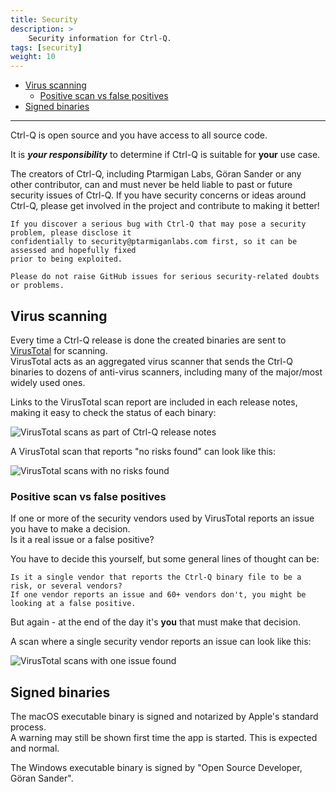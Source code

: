 ```yaml
---
title: Security
description: >
    Security information for Ctrl-Q.
tags: [security]
weight: 10
---
```


- [Virus scanning](#virus-scanning)
  - [Positive scan vs false positives](#positive-scan-vs-false-positives)
- [Signed binaries](#signed-binaries)

---

Ctrl-Q is open source and you have access to all source code.

It is **_your responsibility_** to determine if Ctrl-Q is suitable for **your** use case.

The creators of Ctrl-Q, including Ptarmigan Labs, Göran Sander or any other contributor, can and must never be held liable to past or future security issues of Ctrl-Q.
If you have security concerns or ideas around Ctrl-Q, please get involved in the project and contribute to making it better!

    If you discover a serious bug with Ctrl-Q that may pose a security problem, please disclose it
    confidentially to security@ptarmiganlabs.com first, so it can be assessed and hopefully fixed
    prior to being exploited.

    Please do not raise GitHub issues for serious security-related doubts or problems.

## Virus scanning

Every time a Ctrl-Q release is done the created binaries are sent to [VirusTotal](https://www.virustotal.com/) for scanning.  
VirusTotal acts as an aggregated virus scanner that sends the Ctrl-Q binaries to dozens of anti-virus scanners, including many of the major/most widely used ones.

Links to the VirusTotal scan report are included in each release notes, making it easy to check the status of each binary:

![VirusTotal scans as part of Ctrl-Q release notes](/img/virustotal_release_4.png "VirusTotal scans as part of Ctrl-Q release notes")

A VirusTotal scan that reports "no risks found" can look like this:

![VirusTotal scans with no risks found](/img/virustotal_scan_clear_4.png "VirusTotal scans with no risks found")

### Positive scan vs false positives

If one or more of the security vendors used by VirusTotal reports an issue you have to make a decision.  
Is it a real issue or a false positive?

You have to decide this yourself, but some general lines of thought can be:

    Is it a single vendor that reports the Ctrl-Q binary file to be a risk, or several vendors?
    If one vendor reports an issue and 60+ vendors don't, you might be looking at a false positive.

But again - at the end of the day it's **you** that must make that decision.

A scan where a single security vendor reports an issue can look like this:

![VirusTotal scans with one issue found](/img/virustotal_scan_1_issue_4.png "VirusTotal scans with one issue found")

## Signed binaries

The macOS executable binary is signed and notarized by Apple's standard process.  
A warning may still be shown first time the app is started. This is expected and normal.

The Windows executable binary is signed by "Open Source Developer, Göran Sander".  
